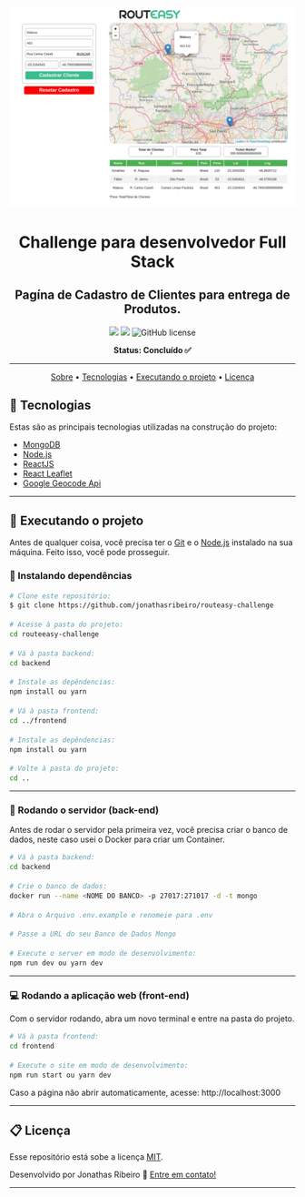 <!-- banner -->
<h1 align="center">
  <img alt="BannerEcoleta" title="BannerEcoleta" src="./github/Tela.png">
</h1>

<!-- título -->
<h1 align="center">
  Challenge para desenvolvedor Full Stack
</h1>

<!-- descrição -->
<h2 align="center">
  Pagína de Cadastro de Clientes para entrega de Produtos.
</h2>

<p align="center">
  <img src="https://img.shields.io/github/repo-size/jonathasribeiro/routeasy-challenge"/>
  <image src="https://img.shields.io/github/last-commit/jonathasribeiro/routeasy-challenge"/>
  <img alt="GitHub license" src="https://img.shields.io/github/license/jonathasribeiro/routeasy-challenge">
</p>

<!-- status -->
<p align="center"><b>Status: Concluído ✅</b></p>

---

<!-- index -->
<p align="center">
  <a href="#-sobre">Sobre</a> •
  <a href="#-tecnologias">Tecnologias</a> •
  <a href="#-executando-o-projeto">Executando o projeto</a> •
  <a href="#-licença">Licença</a>
</p>

## 🔨 Tecnologias

Estas são as principais tecnologias utilizadas na construção do projeto:

- [MongoDB](https://www.mongodb.com/)
- [Node.js](https://nodejs.org/en/)
- [ReactJS](https://reactjs.org/)
- [React Leaflet](https://react-leaflet.js.org/)
- [Google Geocode Api](https://developers.google.com/maps/documentation/geolocation/overview)

---

## 🚀 Executando o projeto

Antes de qualquer coisa, você precisa ter  o [Git](https://git-scm.com) e o [Node.js](https://nodejs.org/en/) instalado na sua máquina. Feito isso, você pode prosseguir.

### 📂 Instalando dependências

```bash
# Clone este repositório:
$ git clone https://github.com/jonathasribeiro/routeasy-challenge

# Acesse à pasta do projeto:
cd routeeasy-challenge

# Vá à pasta backend:
cd backend

# Instale as depêndencias:
npm install ou yarn 

# Vá à pasta frontend:
cd ../frontend

# Instale as depêndencias:
npm install ou yarn 

# Volte à pasta do projeto:
cd ..
```

---

### 💾 Rodando o servidor (back-end)

Antes de rodar o servidor pela primeira vez, você precisa criar o banco de dados, neste caso usei o Docker para criar um Container.

```bash
# Vá à pasta backend:
cd backend

# Crie o banco de dados:
docker run --name <NOME DO BANCO> -p 27017:271017 -d -t mongo

# Abra o Arquivo .env.example e renomeie para .env

# Passe a URL do seu Banco de Dados Mongo

# Execute o server em modo de desenvolvimento:
npm run dev ou yarn dev
```

---

### 💻 Rodando a aplicação web (front-end)

Com o servidor rodando, abra um novo terminal e entre na pasta do projeto.

```bash
# Vá à pasta frontend:
cd frontend

# Execute o site em modo de desenvolvimento:
npm run start ou yarn dev
```
Caso a página não abrir automaticamente, acesse: http://localhost:3000

---


## 📋 Licença

Esse repositório está sobe a licença [MIT](https://github.com/jonathasribeiro/routeasy-challenge/blob/master/LICENSE.md).

Desenvolvido por Jonathas Ribeiro 🚀 [Entre em contato!](https://www.linkedin.com/in/jonathasribeiro151)

---

